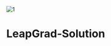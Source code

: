 ![1](https://user-images.githubusercontent.com/55162482/123488160-5aa23280-d5dd-11eb-92b9-04044b0c933c.png)

# LeapGrad-Solution
